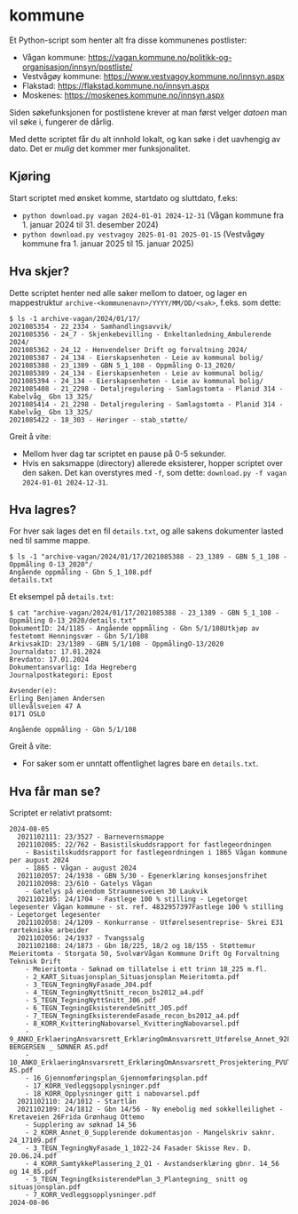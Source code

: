 # kommune

Et Python-script som henter alt fra disse kommunenes postlister:
* Vågan kommune: https://vagan.kommune.no/politikk-og-organisasjon/innsyn/postliste/
* Vestvågøy kommune: https://www.vestvagoy.kommune.no/innsyn.aspx
* Flakstad: https://flakstad.kommune.no/innsyn.aspx
* Moskenes: https://moskenes.kommune.no/innsyn.aspx

Siden søkefunksjonen for postlistene krever at man først velger _datoen_ man vil søke i, fungerer de dårlig.

Med dette scriptet får du alt innhold lokalt, og kan søke i det uavhengig av dato.
Det er _mulig_ det kommer mer funksjonalitet.

## Kjøring

Start scriptet med ønsket komme, startdato og sluttdato, f.eks:
* `python download.py vagan 2024-01-01 2024-12-31` (Vågan kommune fra 1. januar 2024 til 31. desember 2024)
* `python download.py vestvagoy 2025-01-01 2025-01-15` (Vestvågøy kommune fra 1. januar 2025 til 15. januar 2025)

## Hva skjer?

Dette scriptet henter ned alle saker mellom to datoer, og lager en mappestruktur `archive-<kommunenavn>/YYYY/MM/DD/<sak>`, f.eks. som dette:

```
$ ls -1 archive-vagan/2024/01/17/
2021085354 - 22_2334 - Samhandlingsavvik/
2021085356 - 24_7 - Skjenkebevilling - Enkeltanledning_Ambulerende 2024/
2021085362 - 24_12 - Henvendelser Drift og forvaltning 2024/
2021085387 - 24_134 - Eierskapsenheten - Leie av kommunal bolig/
2021085388 - 23_1389 - GBN 5_1_108 - Oppmåling O-13_2020/
2021085389 - 24_134 - Eierskapsenheten - Leie av kommunal bolig/
2021085394 - 24_134 - Eierskapsenheten - Leie av kommunal bolig/
2021085408 - 21_2298 - Detaljregulering - Samlagstomta - Planid 314 - Kabelvåg_ Gbn 13_325/
2021085414 - 21_2298 - Detaljregulering - Samlagstomta - Planid 314 - Kabelvåg_ Gbn 13_325/
2021085422 - 18_303 - Høringer - stab_støtte/
```

Greit å vite:
* Mellom hver dag tar scriptet en pause på 0-5 sekunder.
* Hvis en saksmappe (directory) allerede eksisterer, hopper scriptet over den saken.
  Det kan overstyres med `-f`, som dette: `download.py -f vagan 2024-01-01 2024-12-31`.

## Hva lagres?

For hver sak lages det en fil `details.txt`, og alle sakens dokumenter lasted ned til samme mappe. 

```
$ ls -1 "archive-vagan/2024/01/17/2021085388 - 23_1389 - GBN 5_1_108 - Oppmåling O-13_2020"/
Angående oppmåling - Gbn 5_1_108.pdf
details.txt
```

Et eksempel på `details.txt`:

```
$ cat "archive-vagan/2024/01/17/2021085388 - 23_1389 - GBN 5_1_108 - Oppmåling O-13_2020/details.txt"
DokumentID: 24/1185 - Angående oppmåling - Gbn 5/1/108Utkjøp av festetomt Henningsvær - Gbn 5/1/108
ArkivsakID: 23/1389 - GBN 5/1/108 - OppmålingO-13/2020
Journaldato: 17.01.2024
Brevdato: 17.01.2024
Dokumentansvarlig: Ida Hegreberg
Journalpostkategori: Epost

Avsender(e):
Erling Benjamen Andersen
Ullevålsveien 47 A
0171 OSLO

Angående oppmåling - Gbn 5/1/108
```

Greit å vite:
* For saker som er unntatt offentlighet lagres bare en `details.txt`.

## Hva får man se?

Scriptet er relativt pratsomt:

```
2024-08-05
  2021102111: 23/3527 - Barnevernsmappe
  2021102085: 22/762 - Basistilskuddsrapport for fastlegeordningen
    - Basistilskuddsrapport for fastlegeordningen i 1865 Vågan kommune per august 2024
    - 1865 - Vågan - august 2024
  2021102057: 24/1938 - GBN 5/30 - Egenerklæring konsesjonsfrihet
  2021102098: 23/610 - Gatelys Vågan
    - Gatelys på eiendom Straumnesveien 30 Laukvik
  2021102105: 24/1704 - Fastlege 100 % stilling - Legetorget legesenter Vågan kommune - st. ref. 4832957397Fastlege 100 % stilling - Legetorget legesenter
  2021102058: 24/1209 - Konkurranse - Utførelsesentreprise- Skrei E31 rørtekniske arbeider
  2021102056: 24/1937 - Tvangssalg
  2021102108: 24/1873 - Gbn 18/225, 18/2 og 18/155 - Støttemur Meieritomta - Storgata 50, SvolværVågan Kommune Drift Og Forvaltning Teknisk Drift
    - Meieritomta - Søknad om tillatelse i ett trinn 18_225 m.fl.
    - 2_KART_Situasjonsplan_Situasjonsplan Meieritomta.pdf
    - 3_TEGN_TegningNyFasade_J04.pdf
    - 4_TEGN_TegningNyttSnitt_recon_bs2012_a4.pdf
    - 5_TEGN_TegningNyttSnitt_J06.pdf
    - 6_TEGN_TegningEksisterendeSnitt_J05.pdf
    - 7_TEGN_TegningEksisterendeFasade_recon_bs2012_a4.pdf
    - 8_KORR_KvitteringNabovarsel_KvitteringNabovarsel.pdf
    - 9_ANKO_ErklaeringAnsvarsrett_ErklæringOmAnsvarsrett_Utførelse_Annet_928086429_OTTAR BERGERSEN _ SØNNER AS.pdf
    - 10_ANKO_ErklaeringAnsvarsrett_ErklæringOmAnsvarsrett_Prosjektering_PVUTEAR_979364857_COWI AS.pdf
    - 16_Gjennomføringsplan_Gjennomføringsplan.pdf
    - 17_KORR_Vedleggsopplysninger.pdf
    - 18_KORR_Opplysninger gitt i nabovarsel.pdf
  2021102110: 24/1012 - Startlån
  2021102109: 24/1812 - Gbn 14/56 - Ny enebolig med sokkelleilighet - Kretaveien 26Frida Grønhaug Ottemo
    - Supplering av søknad 14_56
    - 2_KORR_Annet_0_Supplerende dokumentasjon - Mangelskriv saknr. 24_17109.pdf
    - 3_TEGN_TegningNyFasade_1_1022-24 Fasader Skisse Rev. D. 20.06.24.pdf
    - 4_KORR_SamtykkePlassering_2_Q1 - Avstandserklæring gbnr. 14_56 og 14_85.pdf
    - 5_TEGN_TegningEksisterendePlan_3_Plantegning_ snitt og situasjonsplan.pdf
    - 7_KORR_Vedleggsopplysninger.pdf
2024-08-06
```






